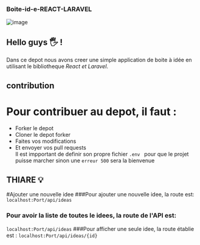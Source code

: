 ### Boite-id-e-REACT-LARAVEL
![image](https://user-images.githubusercontent.com/92308305/155700671-1105aaba-07c1-48f3-9a8b-770e12d6c8c3.png)

## Hello guys 🖐️ !

Dans ce depot nous avons creer une simple application de boite à idée en utilisant le bibliotheque *React et Laravel*.

## contribution

# Pour contribuer au depot, il faut : <br />
- Forker le depot <br />
- Cloner le depot forker <br />
- Faites vos modifications <br />
- Et envoyer vos pull requests <br />
Il est impportant de definir son propre fichier ``.env `` pour que le projet puisse marcher sinon une ``erreur 500`` sera la bienvenue
## THIARE 💡
#Ajouter une nouvelle idee
###Pour ajouter une nouvelle idee, la route est:
``localhost:Port/api/ideas``
### Pour avoir la liste de toutes le idees, la route de l'API est:
``localhost:Port/api/ideas`` 
###Pour afficher une seule idee, la route établie est :
``localhost:Port/api/ideas/{id}``


